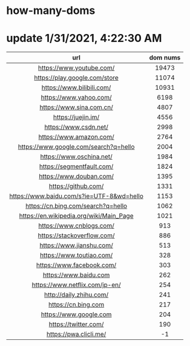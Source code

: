 # how-many-doms

# update 1/31/2021, 4:22:30 AM

url | dom nums
:-: | :-:
https://www.youtube.com/ | 19473
https://play.google.com/store | 11074
https://www.bilibili.com/ | 10931
https://www.yahoo.com/ | 6198
https://www.sina.com.cn/ | 4807
https://juejin.im/ | 4556
https://www.csdn.net/ | 2998
https://www.amazon.com/ | 2764
https://www.google.com/search?q=hello | 2004
https://www.oschina.net/ | 1984
https://segmentfault.com/ | 1824
https://www.douban.com/ | 1395
https://github.com/ | 1331
https://www.baidu.com/s?ie=UTF-8&wd=hello | 1153
https://cn.bing.com/search?q=hello | 1062
https://en.wikipedia.org/wiki/Main_Page | 1021
https://www.cnblogs.com/ | 913
https://stackoverflow.com/ | 886
https://www.jianshu.com/ | 513
https://www.toutiao.com/ | 328
https://www.facebook.com/ | 303
https://www.baidu.com | 262
https://www.netflix.com/jp-en/ | 254
http://daily.zhihu.com/ | 241
https://cn.bing.com | 217
https://www.google.com | 204
https://twitter.com/ | 190
https://pwa.clicli.me/ | -1
